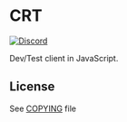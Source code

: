 # CRT

[![Discord](https://img.shields.io/badge/discord-join%20chat-blue.svg)](https://discord.gg/vJ3UX8r)

Dev/Test client in JavaScript.

## License 

See [COPYING](https://github.com/star-formation/crt/blob/master/COPYING) file

